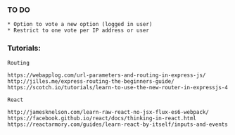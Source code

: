 ### TO DO
    * Option to vote a new option (logged in user)
    * Restrict to one vote per IP address or user


### Tutorials:

    Routing

    https://webapplog.com/url-parameters-and-routing-in-express-js/
    http://jilles.me/express-routing-the-beginners-guide/
    https://scotch.io/tutorials/learn-to-use-the-new-router-in-expressjs-4

    React

    http://jamesknelson.com/learn-raw-react-no-jsx-flux-es6-webpack/
    https://facebook.github.io/react/docs/thinking-in-react.html
    https://reactarmory.com/guides/learn-react-by-itself/inputs-and-events
